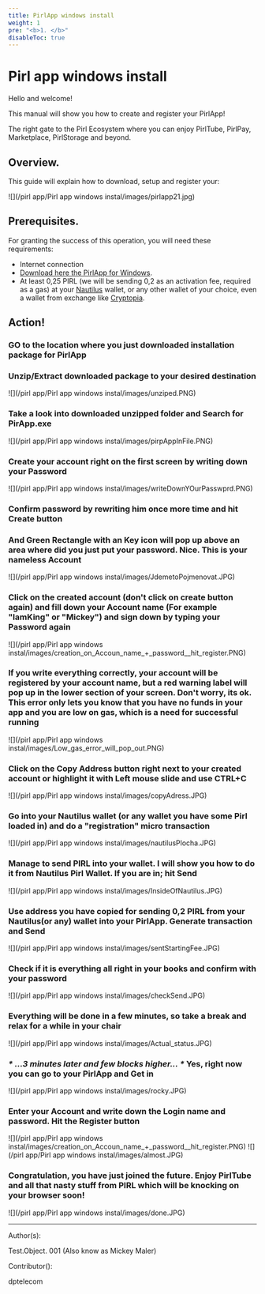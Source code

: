 ```yaml
---
title: PirlApp windows install
weight: 1
pre: "<b>1. </b>"
disableToc: true
---
```


# Pirl app windows install

Hello and welcome!

This manual will show you how to create and register your PirlApp!

The right gate to the Pirl Ecosystem where you can enjoy PirlTube, PirlPay, Marketplace, PirlStorage and beyond.

## Overview.

This guide will explain how to download, setup and register your:

![](/pirl app/Pirl app windows instal/images/pirlapp21.jpg)

## Prerequisites.

For granting the success of this operation, you will need these requirements:

* Internet connection
* [Download here the PirlApp for Windows](https://drive.google.com/file/d/1teSDG-8GHxu06GchCCL87qM4dQdj2eJV/view?usp=sharing "PirlApp for Windows").
* At least 0,25 PIRL (we will be sending 0,2 as an activation fee, required as a gas) at your [Nautilus](https://pirl.io/en/nautilus-wallet/) wallet, or any other wallet of your choice, even a wallet from exchange like [Cryptopia](https://www.cryptopia.co.nz).

## Action!

### GO to the location where you just downloaded installation package for PirlApp
### Unzip/Extract downloaded package to your desired destination
![](/pirl app/Pirl app windows instal/images/unziped.PNG)
### Take a look into downloaded unzipped folder and Search for PirApp.exe
![](/pirl app/Pirl app windows instal/images/pirpAppInFile.PNG)
### Create your account right on the first screen by writing down your Password
![](/pirl app/Pirl app windows instal/images/writeDownYOurPasswprd.PNG)
### Confirm password by rewriting him once more time and hit Create button
### And Green Rectangle with an Key icon will pop up above an area where did you just put your password. Nice. This is your nameless Account
![](/pirl app/Pirl app windows instal/images/JdemetoPojmenovat.JPG)
### Click on the created account (don't click on create button again) and fill down your Account name (For example "IamKing" or "Mickey") and sign down by typing your Password again
![](/pirl app/Pirl app windows instal/images/creation_on_Accoun_name_+_password__hit_register.PNG)
### If you write everything correctly, your account will be registered by your account name, but a red warning label will pop up in the lower section of your screen. Don't worry, its ok. This error only lets you know that you have no funds in your app and you are low on gas, which is a need for successful running
![](/pirl app/Pirl app windows instal/images/Low_gas_error_will_pop_out.PNG)
### Click on the Copy Address button right next to your created account or  highlight it with Left mouse slide and use CTRL+C
![](/pirl app/Pirl app windows instal/images/copyAdress.JPG)
### Go into your Nautilus wallet (or any wallet you have some Pirl loaded in) and do a "registration" micro transaction
![](/pirl app/Pirl app windows instal/images/nautilusPlocha.JPG)
### Manage to send PIRL into your wallet. I will show you how to do it from Nautilus Pirl Wallet. If you are in; hit Send
![](/pirl app/Pirl app windows instal/images/InsideOfNautilus.JPG)
### Use address you have copied for sending 0,2 PIRL from your Nautilus(or any) wallet into your PirlApp. Generate transaction and Send
![](/pirl app/Pirl app windows instal/images/sentStartingFee.JPG)

### Check if it is everything all right in your books and confirm with your password
![](/pirl app/Pirl app windows instal/images/checkSend.JPG)
### Everything will be done in a few minutes, so take a break and relax for a while in your chair
![](/pirl app/Pirl app windows instal/images/Actual_status.JPG)
### _* ...3 minutes later and few blocks higher... *_ Yes, right now you can go to your PirlApp and Get in
![](/pirl app/Pirl app windows instal/images/rocky.JPG)
### Enter your Account and write down the Login name and password. Hit the Register button
![](/pirl app/Pirl app windows instal/images/creation_on_Accoun_name_+_password__hit_register.PNG)
![](/pirl app/Pirl app windows instal/images/almost.JPG)
### Congratulation, you have just joined the future. Enjoy PirlTube and all that nasty stuff from PIRL which will be knocking on your browser soon!
![](/pirl app/Pirl app windows instal/images/done.JPG)


---

Author(s):

Test.Object. 001 (Also know as Mickey Maler)

Contributor():

dptelecom
